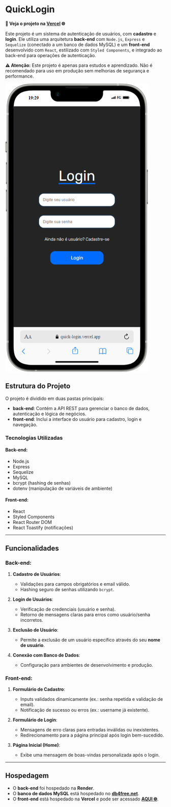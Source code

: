 # QuickLogin

**🚀 Veja o projeto na [Vercel](https://quick-login.vercel.app) 🌐**

Este projeto é um sistema de autenticação de usuários, com **cadastro** e **login**. Ele utiliza uma arquitetura **back-end** com `Node.js`, `Express` e `Sequelize` (conectado a um banco de dados MySQL) e um **front-end** desenvolvido com `React`, estilizado com `Styled Components`, e integrado ao back-end para operações de autenticação.

**⚠️ Atenção:** Este projeto é apenas para estudos e aprendizado. Não é recomendado para uso em produção sem melhorias de segurança e performance.

![Screenshot do projeto](./screenshot.png)

## Estrutura do Projeto

O projeto é dividido em duas pastas principais:
- **back-end**: Contém a API REST para gerenciar o banco de dados, autenticação e lógica de negócios.
- **front-end**: Inclui a interface do usuário para cadastro, login e navegação.

### Tecnologias Utilizadas

#### Back-end:
- Node.js
- Express
- Sequelize
- MySQL
- bcrypt (hashing de senhas)
- dotenv (manipulação de variáveis de ambiente)

#### Front-end:
- React
- Styled Components
- React Router DOM
- React Toastify (notificações)

---

## Funcionalidades

### Back-end:
1. **Cadastro de Usuários**:
   - Validações para campos obrigatórios e email válido.
   - Hashing seguro de senhas utilizando `bcrypt`.

2. **Login de Usuários**:
   - Verificação de credenciais (usuário e senha).
   - Retorno de mensagens claras para erros como usuário/senha incorretos.

3. **Exclusão de Usuário**:
   - Permite a exclusão de um usuário específico através do seu **nome de usuário**.

4. **Conexão com Banco de Dados**:
   - Configuração para ambientes de desenvolvimento e produção.

### Front-end:
1. **Formulário de Cadastro**:
   - Inputs validados dinamicamente (ex.: senha repetida e validação de email).
   - Notificação de sucesso ou erros (ex.: username já existente).

2. **Formulário de Login**:
   - Mensagens de erro claras para entradas inválidas ou inexistentes.
   - Redirecionamento para a página principal após login bem-sucedido.

3. **Página Inicial (Home)**:
   - Exibe uma mensagem de boas-vindas personalizada após o login.

---

## Hospedagem

- O **back-end** foi hospedado na **Render**.
- O **banco de dados MySQL** está hospedado no **[db4free.net](https://www.db4free.net/)**.
- O **front-end** está hospedado na **Vercel** e pode ser acessado **[AQUI 🌐](https://quick-login.vercel.app)**.
